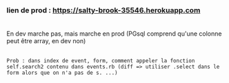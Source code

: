 
### lien de prod : https://salty-brook-35546.herokuapp.com</br></br>


En dev marche pas, mais marche en prod (PGsql comprend qu'une colonne peut être array, en dev non)</br></br>

``` 
Prob : dans index de event, form, comment appeler la fonction self.search2 contenu dans events.rb (diff => utiliser .select dans le form alors que on n'a pas de s. ...)
```


